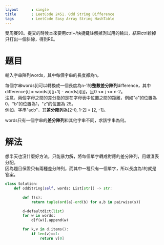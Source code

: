 ```yaml
--- 
layout      : single
title       : LeetCode 2451. Odd String Difference
tags        : LeetCode Easy Array String HashTable
---
```

雙周賽90。提交的時候本來要用ctrl+/快捷鍵註解掉測試用的輸出，結果ctrl鬆掉只打出一個斜線，得到RE。  

# 題目
輸入字串陣列words，其中每個字串的長度都為n。  

每個字串words[i]可以轉換成一個長度為n-1的**整數差分陣列**difference，其中difference[i] = words[i][j+1] - words[i][j]，且0 <= j <= n-2。  
注意，兩個字母之間的差分指的是在字母表中位置之間的距離，例如"a"的位置為0，"b"的位置為1，"z"的位置為 25。  
例如，字串"acb"，其**差分陣列**為[2-0, 1-2] = [2, -1]。  

words只有一個字串的**差分陣列**和其他字串不同，求該字串為何。  

# 解法
想半天也沒什麼好方法，只能暴力解，將每個單字轉成對應的差分陣列，用雜湊表分配。  
因為題目保證只有兩種差分陣列，而其中一種只有一個單字，所以長度為1的就是答案。  

```python
class Solution:
    def oddString(self, words: List[str]) -> str:
        
        def f(s):
            return tuple(ord(a)-ord(b) for a,b in pairwise(s))
        
        d=defaultdict(list)
        for w in words:
            d[f(w)].append(w)
            
        for k,v in d.items():
            if len(v)==1:
                return v[0]
```
